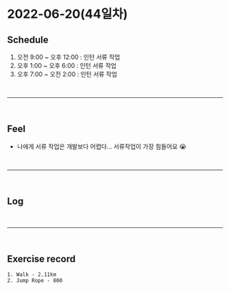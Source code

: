 # 2022-06-20(44일차)

## Schedule
 1) 오전 9:00 ~ 오후 12:00 : 인턴 서류 작업
 2) 오후 1:00 ~ 오후 6:00 : 인턴 서류 작업
 3) 오후 7:00 ~ 오전 2:00 : 인턴 서류 작업

<br />
<hr>
<br />

## Feel
  - 나에게 서류 작업은 개발보다 어렵다... 서류작업이 가장 힘들어요 😭

<br />
<hr>
<br />

## Log


<br />
<hr>
<br />

## Exercise record

    1. Walk - 2.11km
    2. Jump Rope - 800

